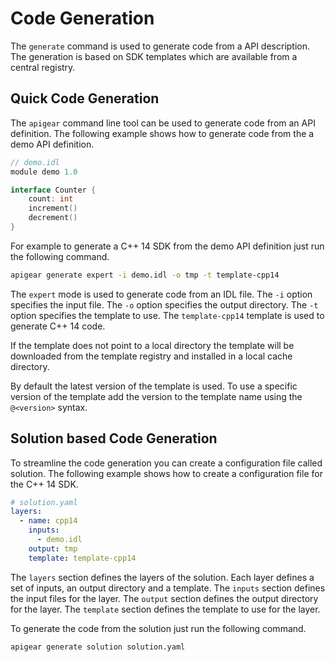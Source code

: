 # Code Generation

The `generate` command is used to generate code from a API description. The generation is based on SDK templates which are available from a central registry.

## Quick Code Generation

The `apigear` command line tool can be used to generate code from an API definition. The following example shows how to generate code from the a demo API definition.

```go
// demo.idl
module demo 1.0

interface Counter {
    count: int
    increment()
    decrement()
}
```

For example to generate a C++ 14 SDK from the demo API definition just run the following command.

```bash
apigear generate expert -i demo.idl -o tmp -t template-cpp14
```

The `expert` mode is used to generate code from an IDL file. The `-i` option specifies the input file. The `-o` option specifies the output directory. The `-t` option specifies the template to use. The `template-cpp14` template is used to generate C++ 14 code.

If the template does not point to a local directory the template will be downloaded from the template registry and installed in a local cache directory.

By default the latest version of the template is used. To use a specific version of the template add the version to the template name using the `@<version>` syntax.

## Solution based Code Generation

To streamline the code generation you can create a configuration file called solution. The following example shows how to create a configuration file for the C++ 14 SDK.

```yaml
# solution.yaml
layers:
  - name: cpp14
    inputs:
      - demo.idl
    output: tmp
    template: template-cpp14
```

The `layers` section defines the layers of the solution. Each layer defines a set of inputs, an output directory and a template. The `inputs` section defines the input files for the layer. The `output` section defines the output directory for the layer. The `template` section defines the template to use for the layer.

To generate the code from the solution just run the following command.

```bash
apigear generate solution solution.yaml
```
